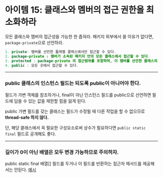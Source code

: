 # 아이템 15: 클래스와 멤버의 접근 권한을 최소화하라
모든 클래스와 멤버의 접근성을 가능한 한 좁혀라. 패키지 외부에서 쓸 이유가 없다면, `package-private`으로 선언하라.

```java
1. private: 멤버를 선언한 톱레벨 클래스에서만 접근할 수 있다.
2. package-private : 멤버가 소속된 패키지 안의 모든 클래스에서 접근할 수 있다.
3. protected : package-private 의 접근범위를 포함하며, 이 멤버를 선언한 클래스의 하위 클래스에서도 접근할 수 있다.
4. public : 모든 곳에서 접근할 수 있다.
```

***
### public 클래스의 인스턴스 필드는 되도록 public이 아니어야 한다.
필드가 가변 객체를 참조하거나, final이 아닌 인스턴스 필드를 public으로 선언하면 필드에 담을 수 있는 값을 제한할 힘을 잃게 된다.

public 가변 필드를 갖는 클래스는 필드가 수정될 때 다른 작업을 할 수 없으므로 **thread-safe 하지 않다.**

단, 해당 클래스에서 꼭 필요한 구성요소로써 상수가 필요하다면 `public static final` 필드로 공개해도 좋다.


***
### 길이가 0이 아닌 배열은 모두 변경 가능하므로 주의하자.
public static final 배열[] 필드를 두거나 이 필드를 반환하는 접근자 메서드를 제공해서는 안된다. [예시](Example3.java)
